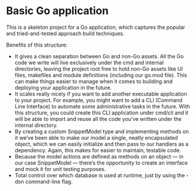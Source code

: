 <h1>Basic Go application</h1>
<p>This is a skeleton project for a Go application, which captures the popular and tried-and-tested approach build techniques.</p>
<p>Benefits of this structure:</p>
<ul>
<li>It gives a clean separation between Go and non-Go assets. All
the Go code we write will live exclusively under the cmd and
internal directories, leaving the project root free to hold non-Go
assets like UI files, makefiles and module definitions (including
our go.mod file). This can make things easier to manage when it
comes to building and deploying your application in the future.</li>
<li>It scales really nicely if you want to add another executable
application to your project. For example, you might want to add a
CLI (Command Line Interface) to automate some administrative
tasks in the future. With this structure, you could create this CLI
application under cmd/cli and it will be able to import and reuse
all the code you’ve written under the internal directory.</li>
<li>By creating a custom SnippetModel type and implementing
methods on it we’ve been able to make our model a single, neatly
encapsulated object, which we can easily initialize and then pass
to our handlers as a dependency. Again, this makes for easier to
maintain, testable code.</li>
<li>Because the model actions are defined as methods on an object
— in our case SnippetModel — there’s the opportunity to create
an interface and mock it for unit testing purposes.</li>
<li>Total control over which database is used at
runtime, just by using the -dsn command-line flag.</li>
</ul>
